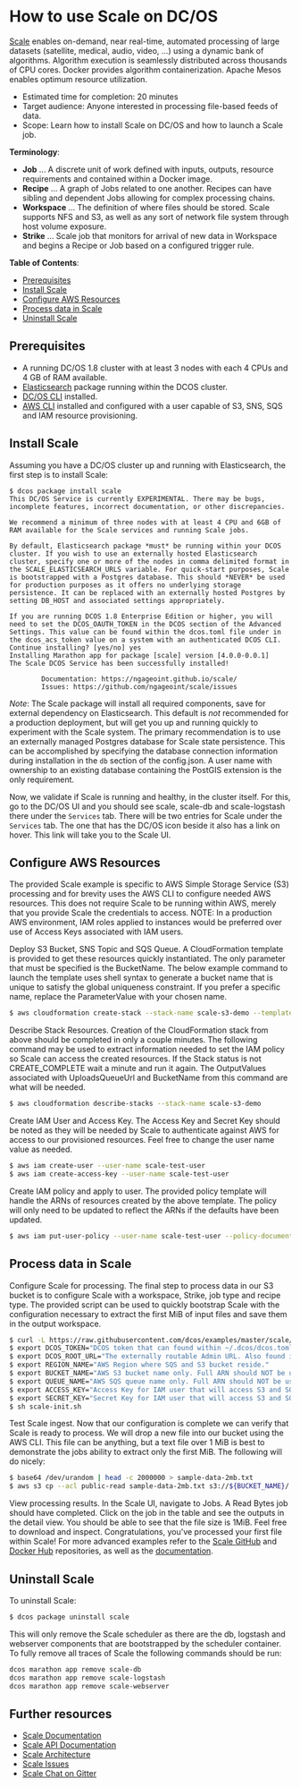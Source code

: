 # How to use Scale on DC/OS

[Scale](https://ngageoint.github.io/scale/) enables on-demand, near real-time, automated processing of large datasets (satellite, medical, audio, video, ...) using a dynamic bank of algorithms. Algorithm execution is seamlessly distributed across thousands of CPU cores. Docker provides algorithm containerization. Apache Mesos enables optimum resource utilization.

- Estimated time for completion: 20 minutes
- Target audience: Anyone interested in processing file-based feeds of data.
- Scope: Learn how to install Scale on DC/OS and how to launch a Scale job. 

**Terminology**:

- **Job** ... A discrete unit of work defined with inputs, outputs, resource requirements and contained within a Docker image.
- **Recipe** ... A graph of Jobs related to one another. Recipes can have sibling and dependent Jobs allowing for complex processing chains.
- **Workspace** ... The definition of where files should be stored. Scale supports NFS and S3, as well as any sort of network file system through host volume exposure.
- **Strike** ... Scale job that monitors for arrival of new data in Workspace and begins a Recipe or Job based on a configured trigger rule.

**Table of Contents**:

- [Prerequisites](#prerequisites)
- [Install Scale](#install-scale)
- [Configure AWS Resources](#configure-aws-resources)
- [Process data in Scale](#process-data-in-scale)
- [Uninstall Scale](#uninstall-scale)

## Prerequisites

- A running DC/OS 1.8 cluster with at least 3 nodes with each 4 CPUs and 4 GB of RAM available.
- [Elasticsearch](https://github.com/dcos/examples/tree/master/1.8/elasticsearch) package running within the DCOS cluster.
- [DC/OS CLI](https://dcos.io/docs/1.8/usage/cli/install/) installed.
- [AWS CLI](http://docs.aws.amazon.com/cli/latest/userguide/installing.html) installed and configured with a user capable of S3, SNS, SQS and IAM resource provisioning.

## Install Scale

Assuming you have a DC/OS cluster up and running with Elasticsearch, the first step is to install Scale:

```
$ dcos package install scale
This DC/OS Service is currently EXPERIMENTAL. There may be bugs, incomplete features, incorrect documentation, or other discrepancies.

We recommend a minimum of three nodes with at least 4 CPU and 6GB of RAM available for the Scale services and running Scale jobs.

By default, Elasticsearch package *must* be running within your DCOS cluster. If you wish to use an externally hosted Elasticsearch cluster, specify one or more of the nodes in comma delimited format in the SCALE_ELASTICSEARCH_URLS variable. For quick-start purposes, Scale is bootstrapped with a Postgres database. This should *NEVER* be used for production purposes as it offers no underlying storage persistence. It can be replaced with an externally hosted Postgres by setting DB_HOST and associated settings appropriately.

If you are running DCOS 1.8 Enterprise Edition or higher, you will need to set the DCOS_OAUTH_TOKEN in the DCOS section of the Advanced Settings. This value can be found within the dcos.toml file under in the dcos_acs_token value on a system with an authenticated DCOS CLI.
Continue installing? [yes/no] yes
Installing Marathon app for package [scale] version [4.0.0-0.0.1]
The Scale DCOS Service has been successfully installed!

        Documentation: https://ngageoint.github.io/scale/
        Issues: https://github.com/ngageoint/scale/issues
```

_Note_: The Scale package will install all required components, save for external dependency on Elasticsearch. This default is _not_ recommended for a production deployment, but will get you up and running quickly to experiment with the Scale system. The primary recommendation is to use an externally managed Postgres database for Scale state persistence. This can be accomplished by specifying the database connection information during installation in the `db` section of the config.json. A user name with ownership to an existing database containing the PostGIS extension is the only requirement.

Now, we validate if Scale is running and healthy, in the cluster itself. For this, go to the DC/OS UI and you should see scale, scale-db and scale-logstash there under the `Services` tab. There will be two entries for Scale under the `Services` tab. The one that has the DC/OS icon beside it also has a link on hover. This link will take you to the Scale UI.

## Configure AWS Resources

The provided Scale example is specific to AWS Simple Storage Service (S3) processing and for brevity uses the AWS CLI to configure needed AWS resources. This does not require Scale to be running within AWS, merely that you provide Scale the credentials to access. NOTE: In a production AWS environment, IAM roles applied to instances would be preferred over use of Access Keys associated with IAM users.

Deploy S3 Bucket, SNS Topic and SQS Queue. A CloudFormation template is provided to get these resources quickly instantiated. The only parameter that must be specified is the BucketName. The below example command to launch the template uses shell syntax to generate a bucket name that is unique to satisfy the global uniqueness constraint. If you prefer a specific name, replace the ParameterValue with your chosen name.

```bash
$ aws cloudformation create-stack --stack-name scale-s3-demo --template-body https://raw.githubusercontent.com/dcos/examples/master/scale/example-scripts/scale-demo-cloudformation.json --parameters "ParameterKey=S3BucketName,ParameterValue=scale-bucket-`date +"%Y%m%d-%H%M%S"`"
```

Describe Stack Resources. Creation of the CloudFormation stack from above should be completed in only a couple minutes. The following command may be used to extract information needed to set the IAM policy so Scale can access the created resources. If the Stack status is not CREATE_COMPLETE wait a minute and run it again. The OutputValues associated with UploadsQueueUrl and BucketName from this command are what will be needed.

```bash
$ aws cloudformation describe-stacks --stack-name scale-s3-demo
```

Create IAM User and Access Key. The Access Key and Secret Key should be noted as they will be needed by Scale to authenticate against AWS for access to our provisioned resources. Feel free to change the user name value as needed.

```bash
$ aws iam create-user --user-name scale-test-user
$ aws iam create-access-key --user-name scale-test-user
```

Create IAM policy and apply to user. The provided policy template will handle the ARNs of resources created by the above template. The policy will only need to be updated to reflect the ARNs if the defaults have been updated.

```bash
$ aws iam put-user-policy --user-name scale-test-user --policy-document https://raw.githubusercontent.com/dcos/examples/master/scale/example-scripts/scale-demo-policy.json --policy-name scale-demo-policy
```

## Process data in Scale

Configure Scale for processing. The final step to process data in our S3 bucket is to configure Scale with a workspace, Strike, job type and recipe type. The provided script can be used to quickly bootstrap Scale with the configuration necessary to extract the first MiB of input files and save them in the output workspace.

```bash
$ curl -L https://raw.githubusercontent.com/dcos/examples/master/scale/example-scripts/scale-init.sh  -o scale-init.sh
$ export DCOS_TOKEN="DCOS token that can found within ~/.dcos/dcos.toml once DCOS CLI is authenticated against DCOS cluster."
$ export DCOS_ROOT_URL="The externally routable Admin URL. Also found in ~/.dcos/dcos.toml."
$ export REGION_NAME="AWS Region where SQS and S3 bucket reside."
$ export BUCKET_NAME="AWS S3 bucket name only. Full ARN should NOT be used."
$ export QUEUE_NAME="AWS SQS queue name only. Full ARN should NOT be used."
$ export ACCESS_KEY="Access Key for IAM user that will access S3 and SQS resources."
$ export SECRET_KEY="Secret Key for IAM user that will access S3 and SQS resources."
$ sh scale-init.sh
```

Test Scale ingest. Now that our configuration is complete we can verify that Scale is ready to process. We will drop a new file into our bucket using the AWS CLI. This file can be anything, but a text file over 1 MiB is best to demonstrate the jobs ability to extract only the first MiB. The following will do nicely:

```bash
$ base64 /dev/urandom | head -c 2000000 > sample-data-2mb.txt
$ aws s3 cp --acl public-read sample-data-2mb.txt s3://${BUCKET_NAME}/
```

View processing results. In the Scale UI, navigate to Jobs. A Read Bytes job should have completed. Click on the job in the table and see the outputs in the detail view. You should be able to see that the file size is 1MiB. Feel free to download and inspect. Congratulations, you've processed your first file within Scale! For more advanced examples refer to the [Scale GitHub](https://github.com/ngageoint/scale) and [Docker Hub](https://hub.docker.com/r/geoint/scale) repositories, as well as the [documentation](http://ngageoint.github.io/scale/).


## Uninstall Scale

To uninstall Scale:

```bash
$ dcos package uninstall scale
```

This will only remove the Scale scheduler as there are the db, logstash and webserver components that are bootstrapped by the scheduler container. To fully remove all traces of Scale the following commands should be run:

```bash
dcos marathon app remove scale-db
dcos marathon app remove scale-logstash
dcos marathon app remove scale-webserver
```

## Further resources

- [Scale Documentation](http://ngageoint.github.io/scale/)
- [Scale API Documentation](http://ngageoint.github.io/scale/docs/rest/index.html)
- [Scale Architecture](http://ngageoint.github.io/scale/docs/architecture/overview.html)
- [Scale Issues](https://github.com/ngageoint/scale/issues/)
- [Scale Chat on Gitter](https://gitter.im/ngageoint/scale)
